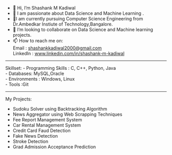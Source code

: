- 👋 Hi, I’m Shashank M Kadiwal
- 👀 I am passionate about Data Science and  Machine Learning .
- 🌱I am currently pursuing Computer Science Engineering from Dr.Ambedkar Instiute of Technology,Bangalore. 
- 💞️ I’m looking to collaborate on Data Science and Machine learning projects.
- 📫 How to reach me on: <br>
Email : shashankkadiwal2000@gmail.com <br>
LinkedIn : www.linkedin.com/in/shashank-m-kadiwal <br>


<hr>
Skillset:
- Programming Skills : C, C++, Python, Java <br>
- Databases: MySQL,Oracle <br>
- Environments : Windows, Linux <br>
- Tools :Git

<hr> 
My Projects: 

- Sudoku Solver using Backtracking Algorithm
- News Aggregator using Web Scrapping Techniques
- Fee Report Management System
- Car Rental Management System
- Credit Card Faud Detection 
- Fake News Detection
- Stroke Detection
- Grad Admission Acceptance Prediction

<!---
Shashank0510/Shashank0510 is a ✨ special ✨ repository because its `README.md` (this file) appears on your GitHub profile.
You can click the Preview link to take a look at your changes.
--->
